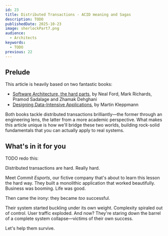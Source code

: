 ```yaml
---
id: 23
title: Distributed Transactions - ACID meaning and Sagas
description: TODO
publishedDate: 2025-10-23
image: sherlockPart7.png
audience:
  - Architects
keywords:
  - TODO
previous: 22
---
```


## Prelude

This article is heavily based on two fantastic books:

- [Software Architecture, the hard parts](https://www.oreilly.com/library/view/software-architecture-the/9781492086888/), by Neal Ford, Mark Richards, Pramod Sadalage and Zhamak Dehghani
- [Designing Data-Intensive Applications](https://www.oreilly.com/library/view/designing-data-intensive-applications/9781491903063/), by Martin Kleppmann

Both books tackle distributed transactions brilliantly—the former through an engineering lens, the latter from a more academic perspective. What makes this article unique is how we'll bridge these two worlds, building rock-solid fundamentals that you can actually apply to real systems.

## What's in it for you

TODO redo this:

Distributed transactions are hard. Really hard.

Meet *Commit Esports*, our fictive company that's about to learn this lesson the hard way. They built a monolithic application that worked beautifully. Business was booming. Life was good. 

Then came the irony: they became *too* successful.

Their system started buckling under its own weight. Complexity spiraled out of control. User traffic exploded. And now? They're staring down the barrel of a complete system collapse—victims of their own success.

Let's help them survive.

